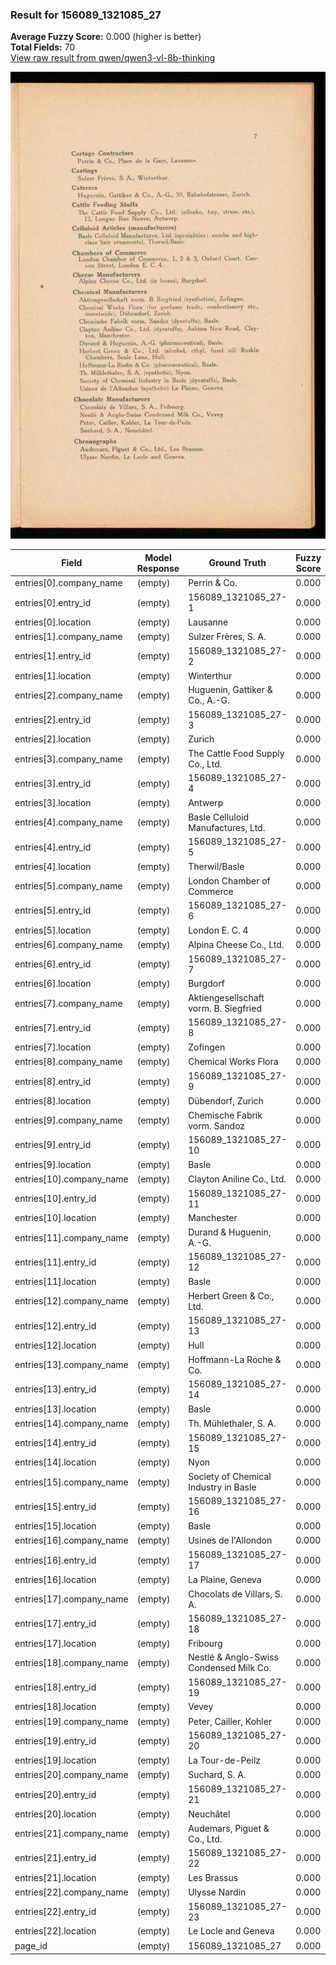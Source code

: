 ### Result for 156089_1321085_27
**Average Fuzzy Score:** 0.000 (higher is better)<br>
**Total Fields:** 70<br>
[View raw result from qwen/qwen3-vl-8b-thinking](https://github.com/RISE-UNIBAS/humanities_data_benchmark/blob/main/results/2025-10-28/T0393/request_T0393_156089_1321085_27.json)

<img src="https://github.com/RISE-UNIBAS/humanities_data_benchmark/blob/main/benchmarks/company_lists/images/156089_1321085_27.jpg?raw=true" alt="156089_1321085_27" width="600px">

| Field | Model Response | Ground Truth | Fuzzy Score | Match |
|-------|----------------|--------------|-------------|-------|
| entries[0].company_name | (empty) | Perrin & Co. | 0.000 | ❌ |
| entries[0].entry_id | (empty) | 156089_1321085_27-1 | 0.000 | ❌ |
| entries[0].location | (empty) | Lausanne | 0.000 | ❌ |
| entries[1].company_name | (empty) | Sulzer Frères, S. A. | 0.000 | ❌ |
| entries[1].entry_id | (empty) | 156089_1321085_27-2 | 0.000 | ❌ |
| entries[1].location | (empty) | Winterthur | 0.000 | ❌ |
| entries[2].company_name | (empty) | Huguenin, Gattiker & Co., A.-G. | 0.000 | ❌ |
| entries[2].entry_id | (empty) | 156089_1321085_27-3 | 0.000 | ❌ |
| entries[2].location | (empty) | Zurich | 0.000 | ❌ |
| entries[3].company_name | (empty) | The Cattle Food Supply Co., Ltd. | 0.000 | ❌ |
| entries[3].entry_id | (empty) | 156089_1321085_27-4 | 0.000 | ❌ |
| entries[3].location | (empty) | Antwerp | 0.000 | ❌ |
| entries[4].company_name | (empty) | Basle Celluloid Manufactures, Ltd. | 0.000 | ❌ |
| entries[4].entry_id | (empty) | 156089_1321085_27-5 | 0.000 | ❌ |
| entries[4].location | (empty) | Therwil/Basle | 0.000 | ❌ |
| entries[5].company_name | (empty) | London Chamber of Commerce | 0.000 | ❌ |
| entries[5].entry_id | (empty) | 156089_1321085_27-6 | 0.000 | ❌ |
| entries[5].location | (empty) | London E. C. 4 | 0.000 | ❌ |
| entries[6].company_name | (empty) | Alpina Cheese Co., Ltd. | 0.000 | ❌ |
| entries[6].entry_id | (empty) | 156089_1321085_27-7 | 0.000 | ❌ |
| entries[6].location | (empty) | Burgdorf | 0.000 | ❌ |
| entries[7].company_name | (empty) | Aktiengesellschaft vorm. B. Siegfried | 0.000 | ❌ |
| entries[7].entry_id | (empty) | 156089_1321085_27-8 | 0.000 | ❌ |
| entries[7].location | (empty) | Zofingen | 0.000 | ❌ |
| entries[8].company_name | (empty) | Chemical Works Flora | 0.000 | ❌ |
| entries[8].entry_id | (empty) | 156089_1321085_27-9 | 0.000 | ❌ |
| entries[8].location | (empty) | Dübendorf, Zurich | 0.000 | ❌ |
| entries[9].company_name | (empty) | Chemische Fabrik vorm. Sandoz | 0.000 | ❌ |
| entries[9].entry_id | (empty) | 156089_1321085_27-10 | 0.000 | ❌ |
| entries[9].location | (empty) | Basle | 0.000 | ❌ |
| entries[10].company_name | (empty) | Clayton Aniline Co., Ltd. | 0.000 | ❌ |
| entries[10].entry_id | (empty) | 156089_1321085_27-11 | 0.000 | ❌ |
| entries[10].location | (empty) | Manchester | 0.000 | ❌ |
| entries[11].company_name | (empty) | Durand & Huguenin, A.-G. | 0.000 | ❌ |
| entries[11].entry_id | (empty) | 156089_1321085_27-12 | 0.000 | ❌ |
| entries[11].location | (empty) | Basle | 0.000 | ❌ |
| entries[12].company_name | (empty) | Herbert Green & Co., Ltd. | 0.000 | ❌ |
| entries[12].entry_id | (empty) | 156089_1321085_27-13 | 0.000 | ❌ |
| entries[12].location | (empty) | Hull | 0.000 | ❌ |
| entries[13].company_name | (empty) | Hoffmann-La Roche & Co. | 0.000 | ❌ |
| entries[13].entry_id | (empty) | 156089_1321085_27-14 | 0.000 | ❌ |
| entries[13].location | (empty) | Basle | 0.000 | ❌ |
| entries[14].company_name | (empty) | Th. Mühlethaler, S. A. | 0.000 | ❌ |
| entries[14].entry_id | (empty) | 156089_1321085_27-15 | 0.000 | ❌ |
| entries[14].location | (empty) | Nyon | 0.000 | ❌ |
| entries[15].company_name | (empty) | Society of Chemical Industry in Basle | 0.000 | ❌ |
| entries[15].entry_id | (empty) | 156089_1321085_27-16 | 0.000 | ❌ |
| entries[15].location | (empty) | Basle | 0.000 | ❌ |
| entries[16].company_name | (empty) | Usines de l'Allondon | 0.000 | ❌ |
| entries[16].entry_id | (empty) | 156089_1321085_27-17 | 0.000 | ❌ |
| entries[16].location | (empty) | La Plaine, Geneva | 0.000 | ❌ |
| entries[17].company_name | (empty) | Chocolats de Villars, S. A. | 0.000 | ❌ |
| entries[17].entry_id | (empty) | 156089_1321085_27-18 | 0.000 | ❌ |
| entries[17].location | (empty) | Fribourg | 0.000 | ❌ |
| entries[18].company_name | (empty) | Nestlé & Anglo-Swiss Condensed Milk Co. | 0.000 | ❌ |
| entries[18].entry_id | (empty) | 156089_1321085_27-19 | 0.000 | ❌ |
| entries[18].location | (empty) | Vevey | 0.000 | ❌ |
| entries[19].company_name | (empty) | Peter, Cailler, Kohler | 0.000 | ❌ |
| entries[19].entry_id | (empty) | 156089_1321085_27-20 | 0.000 | ❌ |
| entries[19].location | (empty) | La Tour-de-Peilz | 0.000 | ❌ |
| entries[20].company_name | (empty) | Suchard, S. A. | 0.000 | ❌ |
| entries[20].entry_id | (empty) | 156089_1321085_27-21 | 0.000 | ❌ |
| entries[20].location | (empty) | Neuchâtel | 0.000 | ❌ |
| entries[21].company_name | (empty) | Audemars, Piguet & Co., Ltd. | 0.000 | ❌ |
| entries[21].entry_id | (empty) | 156089_1321085_27-22 | 0.000 | ❌ |
| entries[21].location | (empty) | Les Brassus | 0.000 | ❌ |
| entries[22].company_name | (empty) | Ulysse Nardin | 0.000 | ❌ |
| entries[22].entry_id | (empty) | 156089_1321085_27-23 | 0.000 | ❌ |
| entries[22].location | (empty) | Le Locle and Geneva | 0.000 | ❌ |
| page_id | (empty) | 156089_1321085_27 | 0.000 | ❌ |
